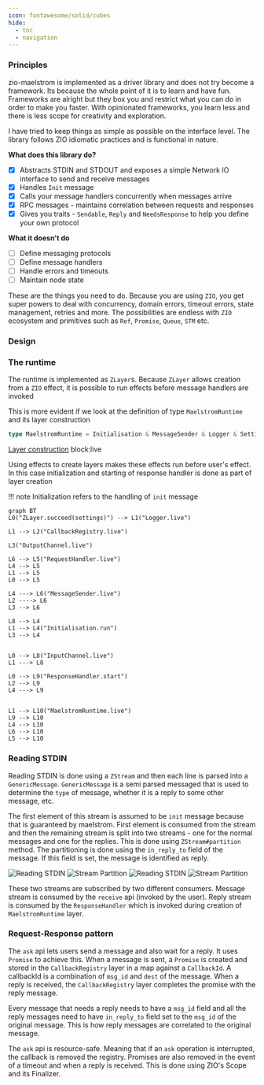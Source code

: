 ```yaml
---
icon: fontawesome/solid/cubes
hide:
  - toc
  - navigation
---
```


### Principles

zio-maelstrom is implemented as a driver library and does not try become a framework. Its because the whole point of it is to learn and have fun. Frameworks are alright but they box you and restrict what you can do in order to make you faster. With opinionated frameworks, you learn less and there is less scope for creativity and exploration.

I have tried to keep things as simple as possible on the interface level. The library follows ZIO idiomatic practices and is functional in nature. 

**What does this library do?**

- [x] Abstracts STDIN and STDOUT and exposes a simple Network IO interface to send and receive messages
- [x] Handles `Init` message
- [x] Calls your message handlers concurrently when messages arrive
- [x] RPC messages - maintains correlation between requests and responses
- [x] Gives you traits - `Sendable`, `Reply` and `NeedsResponse` to help you define your own protocol

**What it doesn't do**

- [ ] Define messaging protocols
- [ ] Define message handlers
- [ ] Handle errors and timeouts
- [ ] Maintain node state

These are the things you need to do. Because you are using `ZIO`, you get super powers to deal with concurrency, domain errors, timeout errors, state management, retries and more. The possibilities are endless with `ZIO` ecosystem and primitives such as `Ref`, `Promise`, `Queue`, `STM` etc.

### Design

### The runtime

The runtime is implemented as `ZLayer`s. Because `ZLayer` allows creation from a `ZIO` effect, it is possible to run effects before message handlers are invoked

This is more evident if we look at the definition of type `MaelstromRuntime` and its layer construction

```scala title="MaelstromRuntime"
type MaelstromRuntime = Initialisation & MessageSender & Logger & Settings
```

<!--codeinclude-->
[Layer construction](../../zio-maelstrom/src/main/scala/com/bilal-fazlani/zio-maelstrom/MaelstromRuntime.scala) block:live
<!--/codeinclude-->

Using effects to create layers makes these effects run before user's effect. In this case initialization and starting of response handler is done as part of layer creation

!!! note
    Initialization refers to the handling of `init` message

```mermaid
graph BT
L0("ZLayer.succeed(settings)") --> L1("Logger.live")

L1 --> L2("CallbackRegistry.live")

L3("OutputChannel.live")

L6 --> L5("RequestHandler.live")
L4 --> L5
L1 --> L5
L0 --> L5

L4 ---> L6("MessageSender.live")
L2 ----> L6
L3 --> L6

L8 --> L4
L1 --> L4("Initialisation.run")
L3 --> L4


L0 --> L8("InputChannel.live")
L1 ---> L8

L0 --> L9("ResponseHandler.start")
L2 --> L9
L4 ---> L9


L1 --> L10("MaelstromRuntime.live")
L9 --> L10
L4 --> L10
L6 --> L10
L5 --> L10
```

### Reading STDIN

Reading STDIN is done using a `ZStream` and then each line is parsed into a `GenericMessage`. `GenericMessage` is a semi parsed messaged that is used to determine the `type` of message, whether it is a reply to some other message, etc.

The first element of this stream is assumed to be `init` message because that is guaranteed by maelstrom. First element is consumed from the stream and then the remaining stream is split into two streams - one for the normal messages and one for the replies. This is done using `ZStream#partition` method. The partitioning is done using the `in_reply_to` field of the message. If this field is set, the message is identified as reply.

![Reading STDIN](stdin.svg#only-light) ![Stream Partition](stream-partition.svg#only-light)
![Reading STDIN](stdin-dark.svg#only-dark) ![Stream Partition](stream-partition-dark.svg#only-dark)

These two streams are subscribed by two different consumers. Message stream is consumed by the `receive` api (invoked by the user). Reply stream is consumed by the `ResponseHandler` which is invoked during creation of  `MaelstromRuntime` layer.

### Request-Response pattern

The `ask` api lets users send a message and also wait for a reply. It uses `Promise` to achieve this. When a message is sent, a `Promise` is created and stored in the `CallbackRegistry` layer in a map against a `CallbackId`. A callbackId is a combination of `msg_id` and `dest` of the message. When a reply is received, the `CallbackRegistry` layer completes the promise with the reply message.

Every message that needs a reply needs to have a `msg_id` field and all the reply messages need to have `in_reply_to` field set to the `msg_id` of the original message. This is how reply messages are correlated to the original message.

The `ask` api is resource-safe. Meaning that if an `ask` operation is interrupted, the callback is removed the registry. Promises are also removed in the event of a timeout and when a reply is received. This is done using ZIO's Scope and its Finalizer.